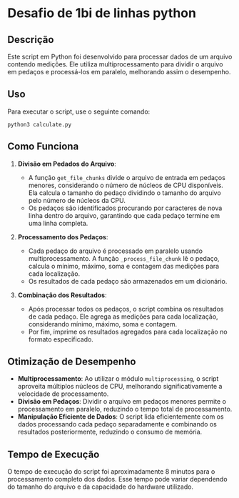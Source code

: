 # Desafio de 1bi de linhas python

## Descrição

Este script em Python foi desenvolvido para processar dados de um arquivo contendo medições. Ele utiliza multiprocessamento para dividir o arquivo em pedaços e processá-los em paralelo, melhorando assim o desempenho.

## Uso

Para executar o script, use o seguinte comando:

```
python3 calculate.py
```

## Como Funciona

1. **Divisão em Pedados do Arquivo**:
   - A função `get_file_chunks` divide o arquivo de entrada em pedaços menores, considerando o número de núcleos de CPU disponíveis. Ela calcula o tamanho do pedaço dividindo o tamanho do arquivo pelo número de núcleos da CPU.
   - Os pedaços são identificados procurando por caracteres de nova linha dentro do arquivo, garantindo que cada pedaço termine em uma linha completa.

2. **Processamento dos Pedaços**:
   - Cada pedaço do arquivo é processado em paralelo usando multiprocessamento. A função `_process_file_chunk` lê o pedaço, calcula o mínimo, máximo, soma e contagem das medições para cada localização.
   - Os resultados de cada pedaço são armazenados em um dicionário.

3. **Combinação dos Resultados**:
   - Após processar todos os pedaços, o script combina os resultados de cada pedaço. Ele agrega as medições para cada localização, considerando mínimo, máximo, soma e contagem.
   - Por fim, imprime os resultados agregados para cada localização no formato especificado.

## Otimização de Desempenho

- **Multiprocessamento**: Ao utilizar o módulo `multiprocessing`, o script aproveita múltiplos núcleos de CPU, melhorando significativamente a velocidade de processamento.
- **Divisão em Pedaços**: Dividir o arquivo em pedaços menores permite o processamento em paralelo, reduzindo o tempo total de processamento.
- **Manipulação Eficiente de Dados**: O script lida eficientemente com os dados processando cada pedaço separadamente e combinando os resultados posteriormente, reduzindo o consumo de memória.

## Tempo de Execução

O tempo de execução do script foi aproximadamente 8 minutos para o processamento completo dos dados. Esse tempo pode variar dependendo do tamanho do arquivo e da capacidade do hardware utilizado.